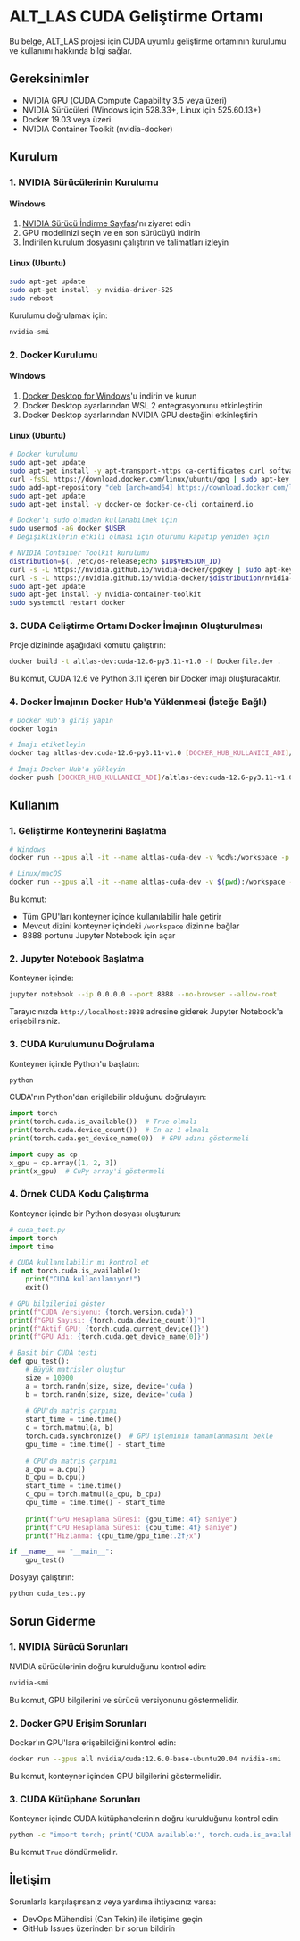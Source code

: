 # ALT_LAS CUDA Geliştirme Ortamı

Bu belge, ALT_LAS projesi için CUDA uyumlu geliştirme ortamının kurulumu ve kullanımı hakkında bilgi sağlar.

## Gereksinimler

- NVIDIA GPU (CUDA Compute Capability 3.5 veya üzeri)
- NVIDIA Sürücüleri (Windows için 528.33+, Linux için 525.60.13+)
- Docker 19.03 veya üzeri
- NVIDIA Container Toolkit (nvidia-docker)

## Kurulum

### 1. NVIDIA Sürücülerinin Kurulumu

#### Windows

1. [NVIDIA Sürücü İndirme Sayfası](https://www.nvidia.com/Download/index.aspx)'nı ziyaret edin
2. GPU modelinizi seçin ve en son sürücüyü indirin
3. İndirilen kurulum dosyasını çalıştırın ve talimatları izleyin

#### Linux (Ubuntu)

```bash
sudo apt-get update
sudo apt-get install -y nvidia-driver-525
sudo reboot
```

Kurulumu doğrulamak için:

```bash
nvidia-smi
```

### 2. Docker Kurulumu

#### Windows

1. [Docker Desktop for Windows](https://www.docker.com/products/docker-desktop)'u indirin ve kurun
2. Docker Desktop ayarlarından WSL 2 entegrasyonunu etkinleştirin
3. Docker Desktop ayarlarından NVIDIA GPU desteğini etkinleştirin

#### Linux (Ubuntu)

```bash
# Docker kurulumu
sudo apt-get update
sudo apt-get install -y apt-transport-https ca-certificates curl software-properties-common
curl -fsSL https://download.docker.com/linux/ubuntu/gpg | sudo apt-key add -
sudo add-apt-repository "deb [arch=amd64] https://download.docker.com/linux/ubuntu $(lsb_release -cs) stable"
sudo apt-get update
sudo apt-get install -y docker-ce docker-ce-cli containerd.io

# Docker'ı sudo olmadan kullanabilmek için
sudo usermod -aG docker $USER
# Değişikliklerin etkili olması için oturumu kapatıp yeniden açın

# NVIDIA Container Toolkit kurulumu
distribution=$(. /etc/os-release;echo $ID$VERSION_ID)
curl -s -L https://nvidia.github.io/nvidia-docker/gpgkey | sudo apt-key add -
curl -s -L https://nvidia.github.io/nvidia-docker/$distribution/nvidia-docker.list | sudo tee /etc/apt/sources.list.d/nvidia-docker.list
sudo apt-get update
sudo apt-get install -y nvidia-container-toolkit
sudo systemctl restart docker
```

### 3. CUDA Geliştirme Ortamı Docker İmajının Oluşturulması

Proje dizininde aşağıdaki komutu çalıştırın:

```bash
docker build -t altlas-dev:cuda-12.6-py3.11-v1.0 -f Dockerfile.dev .
```

Bu komut, CUDA 12.6 ve Python 3.11 içeren bir Docker imajı oluşturacaktır.

### 4. Docker İmajının Docker Hub'a Yüklenmesi (İsteğe Bağlı)

```bash
# Docker Hub'a giriş yapın
docker login

# İmajı etiketleyin
docker tag altlas-dev:cuda-12.6-py3.11-v1.0 [DOCKER_HUB_KULLANICI_ADI]/altlas-dev:cuda-12.6-py3.11-v1.0

# İmajı Docker Hub'a yükleyin
docker push [DOCKER_HUB_KULLANICI_ADI]/altlas-dev:cuda-12.6-py3.11-v1.0
```

## Kullanım

### 1. Geliştirme Konteynerini Başlatma

```bash
# Windows
docker run --gpus all -it --name altlas-cuda-dev -v %cd%:/workspace -p 8888:8888 altlas-dev:cuda-12.6-py3.11-v1.0

# Linux/macOS
docker run --gpus all -it --name altlas-cuda-dev -v $(pwd):/workspace -p 8888:8888 altlas-dev:cuda-12.6-py3.11-v1.0
```

Bu komut:
- Tüm GPU'ları konteyner içinde kullanılabilir hale getirir
- Mevcut dizini konteyner içindeki `/workspace` dizinine bağlar
- 8888 portunu Jupyter Notebook için açar

### 2. Jupyter Notebook Başlatma

Konteyner içinde:

```bash
jupyter notebook --ip 0.0.0.0 --port 8888 --no-browser --allow-root
```

Tarayıcınızda `http://localhost:8888` adresine giderek Jupyter Notebook'a erişebilirsiniz.

### 3. CUDA Kurulumunu Doğrulama

Konteyner içinde Python'u başlatın:

```bash
python
```

CUDA'nın Python'dan erişilebilir olduğunu doğrulayın:

```python
import torch
print(torch.cuda.is_available())  # True olmalı
print(torch.cuda.device_count())  # En az 1 olmalı
print(torch.cuda.get_device_name(0))  # GPU adını göstermeli

import cupy as cp
x_gpu = cp.array([1, 2, 3])
print(x_gpu)  # CuPy array'i göstermeli
```

### 4. Örnek CUDA Kodu Çalıştırma

Konteyner içinde bir Python dosyası oluşturun:

```python
# cuda_test.py
import torch
import time

# CUDA kullanılabilir mi kontrol et
if not torch.cuda.is_available():
    print("CUDA kullanılamıyor!")
    exit()

# GPU bilgilerini göster
print(f"CUDA Versiyonu: {torch.version.cuda}")
print(f"GPU Sayısı: {torch.cuda.device_count()}")
print(f"Aktif GPU: {torch.cuda.current_device()}")
print(f"GPU Adı: {torch.cuda.get_device_name(0)}")

# Basit bir CUDA testi
def gpu_test():
    # Büyük matrisler oluştur
    size = 10000
    a = torch.randn(size, size, device='cuda')
    b = torch.randn(size, size, device='cuda')
    
    # GPU'da matris çarpımı
    start_time = time.time()
    c = torch.matmul(a, b)
    torch.cuda.synchronize()  # GPU işleminin tamamlanmasını bekle
    gpu_time = time.time() - start_time
    
    # CPU'da matris çarpımı
    a_cpu = a.cpu()
    b_cpu = b.cpu()
    start_time = time.time()
    c_cpu = torch.matmul(a_cpu, b_cpu)
    cpu_time = time.time() - start_time
    
    print(f"GPU Hesaplama Süresi: {gpu_time:.4f} saniye")
    print(f"CPU Hesaplama Süresi: {cpu_time:.4f} saniye")
    print(f"Hızlanma: {cpu_time/gpu_time:.2f}x")

if __name__ == "__main__":
    gpu_test()
```

Dosyayı çalıştırın:

```bash
python cuda_test.py
```

## Sorun Giderme

### 1. NVIDIA Sürücü Sorunları

NVIDIA sürücülerinin doğru kurulduğunu kontrol edin:

```bash
nvidia-smi
```

Bu komut, GPU bilgilerini ve sürücü versiyonunu göstermelidir.

### 2. Docker GPU Erişim Sorunları

Docker'ın GPU'lara erişebildiğini kontrol edin:

```bash
docker run --gpus all nvidia/cuda:12.6.0-base-ubuntu20.04 nvidia-smi
```

Bu komut, konteyner içinden GPU bilgilerini göstermelidir.

### 3. CUDA Kütüphane Sorunları

Konteyner içinde CUDA kütüphanelerinin doğru kurulduğunu kontrol edin:

```bash
python -c "import torch; print('CUDA available:', torch.cuda.is_available())"
```

Bu komut `True` döndürmelidir.

## İletişim

Sorunlarla karşılaşırsanız veya yardıma ihtiyacınız varsa:
- DevOps Mühendisi (Can Tekin) ile iletişime geçin
- GitHub Issues üzerinden bir sorun bildirin
